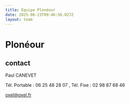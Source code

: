 ```yaml
---
title: Équipe Plonéour 
date: 2025-06-23T09:46:56.027Z
layout: team
---
```


# Plonéour 



## contact 

Paul CANEVET

Tél. Portable : 06 25 48 28 07 , Tél. Fixe : 02 98 87 68 46

oxel@oxel.fr

